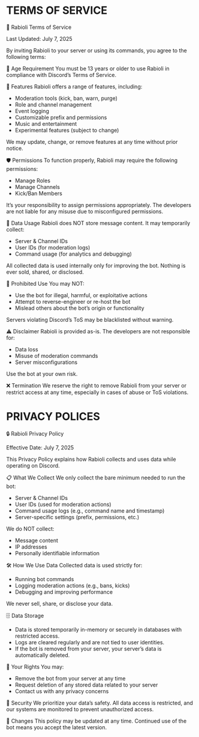 # TERMS OF SERVICE

🍝 Rabioli Terms of Service

Last Updated: July 7, 2025

By inviting Rabioli to your server or using its commands, you agree to the following terms:

🔞 Age Requirement
You must be 13 years or older to use Rabioli in compliance with Discord’s Terms of Service.

🧩 Features
Rabioli offers a range of features, including:

 -   Moderation tools (kick, ban, warn, purge)
 -   Role and channel management
 -   Event logging
 -   Customizable prefix and permissions
-    Music and entertainment
 -   Experimental features (subject to change)

We may update, change, or remove features at any time without prior notice.

🛡️ Permissions
To function properly, Rabioli may require the following permissions:

  -  Manage Roles
  -  Manage Channels
  -  Kick/Ban Members

It’s your responsibility to assign permissions appropriately. The developers are not liable for any misuse due to misconfigured permissions.

🔐 Data Usage
Rabioli does NOT store message content. It may temporarily collect:

 -   Server & Channel IDs
 -   User IDs (for moderation logs)
 -   Command usage (for analytics and debugging)

All collected data is used internally only for improving the bot. Nothing is ever sold, shared, or disclosed.

🚫 Prohibited Use
You may NOT:

  -  Use the bot for illegal, harmful, or exploitative actions
  -  Attempt to reverse-engineer or re-host the bot
  - Mislead others about the bot’s origin or functionality

Servers violating Discord’s ToS may be blacklisted without warning.

⚠️ Disclaimer
Rabioli is provided as-is. The developers are not responsible for:

  -  Data loss
 -   Misuse of moderation commands
  -  Server misconfigurations

Use the bot at your own risk.

❌ Termination
We reserve the right to remove Rabioli from your server or restrict access at any time, especially in cases of abuse or ToS violations.

# PRIVACY POLICES

🔒 Rabioli Privacy Policy

Effective Date: July 7, 2025

This Privacy Policy explains how Rabioli collects and uses data while operating on Discord.

📋 What We Collect
We only collect the bare minimum needed to run the bot:

   - Server & Channel IDs
   - User IDs (used for moderation actions)
   - Command usage logs (e.g., command name and timestamp)
   - Server-specific settings (prefix, permissions, etc.)

We do NOT collect:

  -  Message content
  -  IP addresses
  -  Personally identifiable information

🛠️ How We Use Data
Collected data is used strictly for:

  -  Running bot commands
  -  Logging moderation actions (e.g., bans, kicks)
  -  Debugging and improving performance

We never sell, share, or disclose your data.

🗄️ Data Storage
-    Data is stored temporarily in-memory or securely in databases with restricted access.
-    Logs are cleared regularly and are not tied to user identities.
 -   If the bot is removed from your server, your server’s data is automatically deleted.

👤 Your Rights
You may:

  -  Remove the bot from your server at any time
 -  Request deletion of any stored data related to your server
  -  Contact us with any privacy concerns

🔐 Security
We prioritize your data’s safety. All data access is restricted, and our systems are monitored to prevent unauthorized access.

🔁 Changes
This policy may be updated at any time. Continued use of the bot means you accept the latest version.
